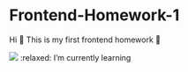 # Frontend-Homework-1

Hi :wave: This is my first frontend homework  🌱 


<img src="https://media.giphy.com/media/LkjlH3rVETgsg/giphy.gif" width="auto">
:relaxed: I’m currently learning
